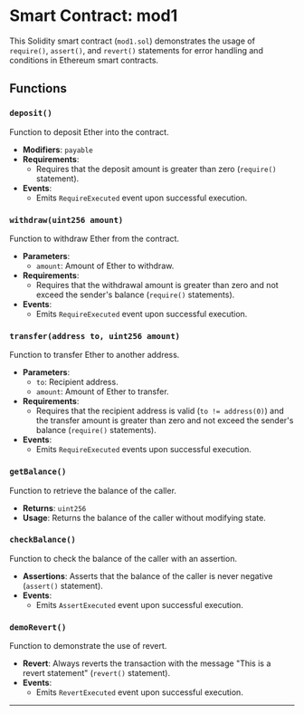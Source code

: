 # Smart Contract: mod1

This Solidity smart contract (`mod1.sol`) demonstrates the usage of `require()`, `assert()`, and `revert()` statements for error handling and conditions in Ethereum smart contracts.

## Functions

### `deposit()`

Function to deposit Ether into the contract.

- **Modifiers**: `payable`
- **Requirements**:
  - Requires that the deposit amount is greater than zero (`require()` statement).
- **Events**:
  - Emits `RequireExecuted` event upon successful execution.

### `withdraw(uint256 amount)`

Function to withdraw Ether from the contract.

- **Parameters**:
  - `amount`: Amount of Ether to withdraw.
- **Requirements**:
  - Requires that the withdrawal amount is greater than zero and not exceed the sender's balance (`require()` statements).
- **Events**:
  - Emits `RequireExecuted` event upon successful execution.

### `transfer(address to, uint256 amount)`

Function to transfer Ether to another address.

- **Parameters**:
  - `to`: Recipient address.
  - `amount`: Amount of Ether to transfer.
- **Requirements**:
  - Requires that the recipient address is valid (`to != address(0)`) and the transfer amount is greater than zero and not exceed the sender's balance (`require()` statements).
- **Events**:
  - Emits `RequireExecuted` events upon successful execution.

### `getBalance()`

Function to retrieve the balance of the caller.

- **Returns**: `uint256`
- **Usage**: Returns the balance of the caller without modifying state.

### `checkBalance()`

Function to check the balance of the caller with an assertion.

- **Assertions**: Asserts that the balance of the caller is never negative (`assert()` statement).
- **Events**:
  - Emits `AssertExecuted` event upon successful execution.

### `demoRevert()`

Function to demonstrate the use of revert.

- **Revert**: Always reverts the transaction with the message "This is a revert statement" (`revert()` statement).
- **Events**:
  - Emits `RevertExecuted` event upon successful execution.
---
